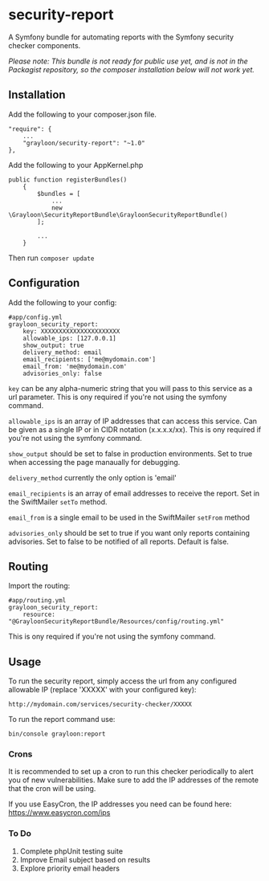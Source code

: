 # security-report
A Symfony bundle for automating reports with the Symfony security checker components.

*Please note: This bundle is not ready for public use yet, and is not in the Packagist repository, so the composer installation below will not work yet.*

## Installation
Add the following to your composer.json file.

```
"require": {
    ...
    "grayloon/security-report": "~1.0"
},
```

Add the following to your AppKernel.php

```
public function registerBundles()
    {
        $bundles = [
            ...
            new \Grayloon\SecurityReportBundle\GrayloonSecurityReportBundle()
        ];

        ...
    }
```

Then run `composer update`

## Configuration

Add the following to your config:

```
#app/config.yml
grayloon_security_report:
    key: XXXXXXXXXXXXXXXXXXXXXX
    allowable_ips: [127.0.0.1]
    show_output: true
    delivery_method: email
    email_recipients: ['me@mydomain.com']
    email_from: 'me@mydomain.com'
    advisories_only: false

```

`key` can be any alpha-numeric string that you will pass to this service as a url parameter. This is ony required if you're not using the symfony command.

`allowable_ips` is an array of IP addresses that can access this service. Can be given as a single IP or in CIDR notation (x.x.x.x/xx). This is ony required if you're not using the symfony command.

`show_output` should be set to false in production environments. Set to true when accessing the page manaually for debugging.

`delivery_method` currently the only option is 'email'

`email_recipients` is an array of email addresses to receive the report. Set in the SwiftMailer `setTo` method.

`email_from` is a single email to be used in the SwiftMailer `setFrom` method

`advisories_only` should be set to true if you want only reports containing advisories. Set to false to be notified of all reports. Default is false.


## Routing

Import the routing:

```
#app/routing.yml
grayloon_security_report:
    resource: "@GrayloonSecurityReportBundle/Resources/config/routing.yml"
```

This is ony required if you're not using the symfony command.

## Usage

To run the security report, simply access the url from any configured allowable IP (replace 'XXXXX' with your configured key):

    http://mydomain.com/services/security-checker/XXXXX

To run the report command use:

    bin/console grayloon:report
    
### Crons
It is recommended to set up a cron to run this checker periodically to alert you of new vulnerabilities. Make sure to add the IP addresses of the remote that the cron will be using.

If you use EasyCron, the IP addresses you need can be found here: https://www.easycron.com/ips

### To Do
1. Complete phpUnit testing suite
2. Improve Email subject based on results
3. Explore priority email headers
